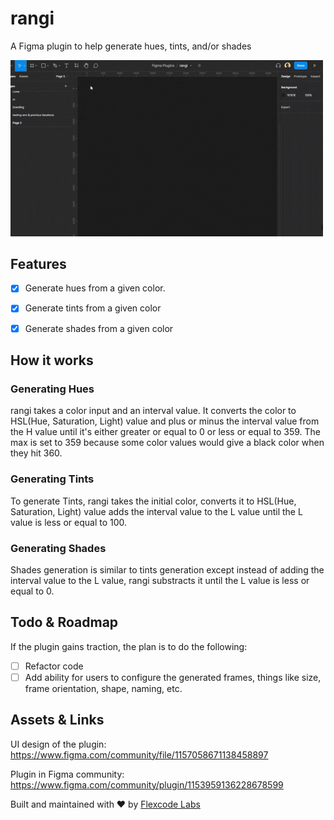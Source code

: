 # rangi

A Figma plugin to help generate hues, tints, and/or shades

<img width='500' src="./rangi-showcase.gif"
            type="image/gif" />

## Features

- [x] Generate hues from a given color.

- [x] Generate tints from a given color

- [x] Generate shades from a given color

## How it works

### Generating Hues

rangi takes a color input and an interval value. It converts the color to HSL(Hue, Saturation, Light) value and plus or minus the interval value from the H value until it's either greater or equal to 0 or less or equal to 359. The max is set to 359 because some color values would give a black color when they hit 360.

### Generating Tints

To generate Tints, rangi takes the initial color, converts it to HSL(Hue, Saturation, Light) value adds the interval value to the L value until the L value is less or equal to 100.

### Generating Shades

Shades generation is similar to tints generation except instead of adding the interval value to the L value, rangi substracts it until the L value is less or equal to 0.

## Todo & Roadmap

If the plugin gains traction, the plan is to do the following:

- [ ] Refactor code
- [ ] Add ability for users to configure the generated frames, things like size, frame orientation, shape, naming, etc.

## Assets & Links

UI design of the plugin:
https://www.figma.com/community/file/1157058671138458897

Plugin in Figma community:
https://www.figma.com/community/plugin/1153959136228678599

Built and maintained with ❤ by [Flexcode Labs](https://flexcodelabs.com)
